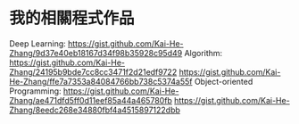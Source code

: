 # 我的相關程式作品
Deep Learning:
https://gist.github.com/Kai-He-Zhang/9d37e40eb18167d34f98b35928c95d49
Algorithm:
https://gist.github.com/Kai-He-Zhang/24195b9bde7cc8cc3471f2d21edf9722
https://gist.github.com/Kai-He-Zhang/ffe7a7353a84084766bb738c5374a55f
Object-oriented Programming:
https://gist.github.com/Kai-He-Zhang/ae471dfd5ff0d11eef85a44a465780fb
https://gist.github.com/Kai-He-Zhang/8eedc268e34880fbf4a4515897122dbb
